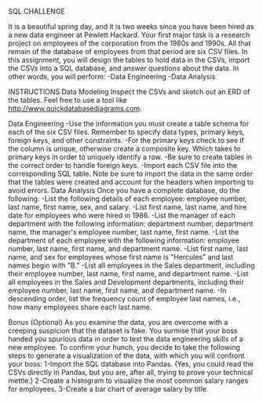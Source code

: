 SQL CHALLENGE

It is a beautiful spring day, and it is two weeks since you have been hired as a new data engineer at Pewlett Hackard. Your first major task is a research project on employees of the corporation from the 1980s and 1990s. All that remain of the database of employees from that period are six CSV files.
In this assignment, you will design the tables to hold data in the CSVs, import the CSVs into a SQL database, and answer questions about the data. In other words, you will perform:
-Data Engineering
-Data Analysis

INSTRUCTIONS
Data Modeling
 Inspect the CSVs and sketch out an ERD of the tables. Feel free to use a tool like http://www.quickdatabasediagrams.com.

Data Engineering
-Use the information you must create a table schema for each of the six CSV files. Remember to specify data types, primary keys, foreign keys, and other constraints.
-For the primary keys check to see if the column is unique, otherwise create a composite key. Which takes to primary keys in order to uniquely identify a row.
-Be sure to create tables in the correct order to handle foreign keys.
-Import each CSV file into the corresponding SQL table. Note be sure to import the data in the same order that the tables were created and account for the headers when importing to avoid errors.
Data Analysis
Once you have a complete database, do the following:
-List the following details of each employee: employee number, last name, first name, sex, and salary.
-List first name, last name, and hire date for employees who were hired in 1986.
-List the manager of each department with the following information: department number, department name, the manager's employee number, last name, first name.
-List the department of each employee with the following information: employee number, last name, first name, and department name.
-List first name, last name, and sex for employees whose first name is "Hercules" and last names begin with "B."
-List all employees in the Sales department, including their employee number, last name, first name, and department name.
-List all employees in the Sales and Development departments, including their employee number, last name, first name, and department name.
-In descending order, list the frequency count of employee last names, i.e., how many employees share each last name.

Bonus (Optional)
As you examine the data, you are overcome with a creeping suspicion that the dataset is fake. You surmise that your boss handed you spurious data in order to test the data engineering skills of a new employee. To confirm your hunch, you decide to take the following steps to generate a visualization of the data, with which you will confront your boss:
1-Import the SQL database into Pandas. (Yes, you could read the CSVs directly in Pandas, but you are, after all, trying to prove your technical mettle.)
2-Create a histogram to visualize the most common salary ranges for employees.
3-Create a bar chart of average salary by title.

